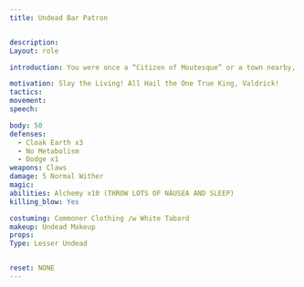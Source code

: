 ```yaml
---
title: Undead Bar Patron


description: 
Layout: role

introduction: You were once a “Citizen of Moutesque” or a town nearby, by one of Valdrick’s minions brought you back to raid the tower and be part of his army of the Night. You shamble forward with unholy energy and the thirst for the living.

motivation: Slay the Living! All Hail the One True King, Valdrick!
tactics: 
movement:
speech:

body: 50
defenses: 
  - Cloak Earth x3
  - No Metabolism
  - Dodge x1
weapons: Claws
damage: 5 Normal Wither
magic: 
abilities: Alchemy x10 (THROW LOTS OF NAUSEA AND SLEEP)
killing_blow: Yes

costuming: Commoner Clothing /w White Tabard
makeup: Undead Makeup
props: 
Type: Lesser Undead


reset: NONE
---
```

